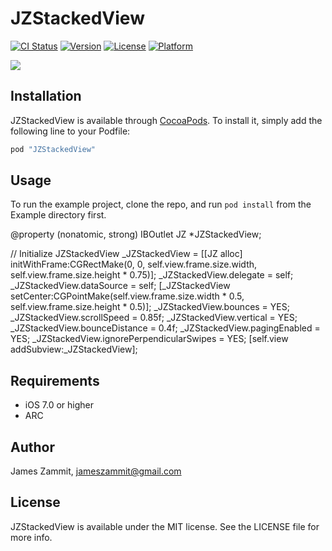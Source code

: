 # JZStackedView

[![CI Status](https://img.shields.io/teamcity/http/teamcity.jetbrains.com/s/bt345.svg)](https://travis-ci.org/github.com)
[![Version](https://img.shields.io/cocoapods/v/JZStackedView.svg?style=flat)](http://cocoapods.org/pods/JZStackedView)
[![License](https://img.shields.io/cocoapods/l/JZStackedView.svg?style=flat)](http://cocoapods.org/pods/JZStackedView)
[![Platform](https://img.shields.io/cocoapods/p/JZStackedView.svg?style=flat)](http://cocoapods.org/pods/JZStackedView)

![](https://github.com/zammitjames/JZStackedView/blob/master/Demo.gif)

## Installation

JZStackedView is available through [CocoaPods](http://cocoapods.org). To install
it, simply add the following line to your Podfile:

```ruby
pod "JZStackedView"
```

## Usage

To run the example project, clone the repo, and run `pod install` from the Example directory first.

@property (nonatomic, strong) IBOutlet JZ *JZStackedView;

// Initialize JZStackedView
    _JZStackedView = [[JZ alloc] initWithFrame:CGRectMake(0, 0, self.view.frame.size.width, self.view.frame.size.height * 0.75)];
    _JZStackedView.delegate = self;
    _JZStackedView.dataSource = self;
    [_JZStackedView setCenter:CGPointMake(self.view.frame.size.width * 0.5, self.view.frame.size.height * 0.5)];
    _JZStackedView.bounces = YES;
    _JZStackedView.scrollSpeed = 0.85f;
    _JZStackedView.vertical = YES;
    _JZStackedView.bounceDistance = 0.4f;
    _JZStackedView.pagingEnabled = YES;
    _JZStackedView.ignorePerpendicularSwipes = YES;
    [self.view addSubview:_JZStackedView];


## Requirements
  * iOS 7.0 or higher
  * ARC

## Author

James Zammit, jameszammit@gmail.com

## License

JZStackedView is available under the MIT license. See the LICENSE file for more info.
